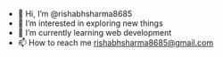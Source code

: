 - 👋 Hi, I’m @rishabhsharma8685
- 👀 I’m interested in exploring new things
- 🌱 I’m currently learning web development
- 📫 How to reach me rishabhsharma8685@gmail.com

<!---
rishabhsharma8685/rishabhsharma8685 is a ✨ special ✨ repository because its `README.md` (this file) appears on your GitHub profile.
You can click the Preview link to take a look at your changes.
--->
